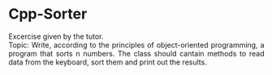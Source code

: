 # Cpp-Sorter
<p align="justify">Excercise given by the tutor. <br>
Topic:
Write, according to the principles of object-oriented programming, a program that sorts n numbers. The class should cantain methods to read data from the keyboard, sort them and print out the results.</p>
